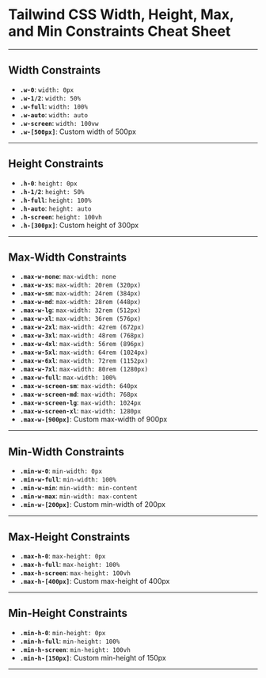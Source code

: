 # Tailwind CSS Width, Height, Max, and Min Constraints Cheat Sheet

---

## Width Constraints

- **`.w-0`**: `width: 0px`  
- **`.w-1/2`**: `width: 50%`  
- **`.w-full`**: `width: 100%`  
- **`.w-auto`**: `width: auto`  
- **`.w-screen`**: `width: 100vw`  
- **`.w-[500px]`**: Custom width of 500px  

---

## Height Constraints

- **`.h-0`**: `height: 0px`  
- **`.h-1/2`**: `height: 50%`  
- **`.h-full`**: `height: 100%`  
- **`.h-auto`**: `height: auto`  
- **`.h-screen`**: `height: 100vh`  
- **`.h-[300px]`**: Custom height of 300px  

---

## Max-Width Constraints

- **`.max-w-none`**: `max-width: none`  
- **`.max-w-xs`**: `max-width: 20rem (320px)`  
- **`.max-w-sm`**: `max-width: 24rem (384px)`  
- **`.max-w-md`**: `max-width: 28rem (448px)`  
- **`.max-w-lg`**: `max-width: 32rem (512px)`  
- **`.max-w-xl`**: `max-width: 36rem (576px)`  
- **`.max-w-2xl`**: `max-width: 42rem (672px)`  
- **`.max-w-3xl`**: `max-width: 48rem (768px)`  
- **`.max-w-4xl`**: `max-width: 56rem (896px)`  
- **`.max-w-5xl`**: `max-width: 64rem (1024px)`  
- **`.max-w-6xl`**: `max-width: 72rem (1152px)`  
- **`.max-w-7xl`**: `max-width: 80rem (1280px)`  
- **`.max-w-full`**: `max-width: 100%`  
- **`.max-w-screen-sm`**: `max-width: 640px`  
- **`.max-w-screen-md`**: `max-width: 768px`  
- **`.max-w-screen-lg`**: `max-width: 1024px`  
- **`.max-w-screen-xl`**: `max-width: 1280px`  
- **`.max-w-[900px]`**: Custom max-width of 900px  

---

## Min-Width Constraints

- **`.min-w-0`**: `min-width: 0px`  
- **`.min-w-full`**: `min-width: 100%`  
- **`.min-w-min`**: `min-width: min-content`  
- **`.min-w-max`**: `min-width: max-content`  
- **`.min-w-[200px]`**: Custom min-width of 200px  

---

## Max-Height Constraints

- **`.max-h-0`**: `max-height: 0px`  
- **`.max-h-full`**: `max-height: 100%`  
- **`.max-h-screen`**: `max-height: 100vh`  
- **`.max-h-[400px]`**: Custom max-height of 400px  

---

## Min-Height Constraints

- **`.min-h-0`**: `min-height: 0px`  
- **`.min-h-full`**: `min-height: 100%`  
- **`.min-h-screen`**: `min-height: 100vh`  
- **`.min-h-[150px]`**: Custom min-height of 150px  

---

